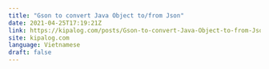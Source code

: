 ```yaml
---
title: "Gson to convert Java Object to/from Json"
date: 2021-04-25T17:19:21Z
link: https://kipalog.com/posts/Gson-to-convert-Java-Object-to-from-Json?utm_medium=RSS&utm_source=news.12bit.vn
site: kipalog.com
language: Vietnamese
draft: false
---
```

